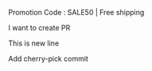 Promotion Code : SALE50 | Free shipping

I want to create PR

This is new line

Add cherry-pick commit
